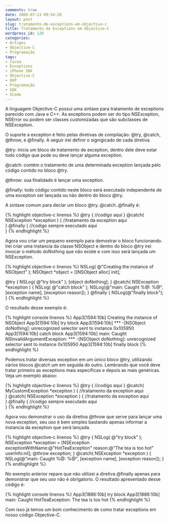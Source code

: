 ```yaml
---
comments: true
date: 2009-07-23 09:54:28
layout: post
slug: tratamento-de-exceptions-em-objective-c
title: Tratamento de Exceptions em Objective-C
wordpress_id: 128
categories:
- Artigos
- Objective-C
- Programação
tags:
- Cocoa
- Exceptions
- iPhone SDK
- Objective-C
- OOP
- Programação
- SDK
- XCode
---
```


A linguagem Objective-C possui uma sintaxe para tratamento de exceptions parecido com Java e C++. As exceptions podem ser do tipo NSException, NSError ou podem ser classes customizadas que são subclasses de NSException.

O suporte a exception é feito pelas diretivas de compilação:  @try, @catch, @throw, e @finally. A seguir irei definir o signigicado de cada diretiva.

@try: inicia um bloco de tratamento de exception, dentro dele deve estar todo código que pode ou deve lançar alguma exception.

@catch: contém o tratamento de uma determinada exception lançada pelo código contido no bloco @try.

@throw: sua finalidade é lançar uma exception.

@finally: todo código contido neste bloco será executado independente de uma exception ser lançada ou não dentro do bloco @try.

A sintaxe comum para declar um bloco @try..@catch..@finally é:

{% highlight objective-c linenos %}
@try {
	//codigo aqui
}
@catch( NSException *exception ) {
	//tratamento da exception aqui	
}
@finally {
	//codigo sempre executado aqui	
}
{% endhighlight %}

Agora vou criar um pequeno exemplo para demostrar o bloco funcionando.
Irei criar uma instancia da classe NSObject e dentro do bloco @try irei invocar o método doNothing que não existe e com isso será lançada um NSException.

{% highlight objective-c linenos %}
NSLog( @"Creating the instance of NSObject" );
NSObject *object = [[NSObject alloc] init];

@try {
	NSLog( @"try block" );
	[object doNothing];
}
@catch( NSException *exception ) {
	NSLog( @"catch block" );
	NSLog(@"main: Caught %@: %@", [exception name], [exception  reason]);
}
@finally {
	NSLog(@"finally block");
}
{% endhighlight %}

O resultado desse exemplo é:

{% highlight console linenos %}
App3[1594:10b] Creating the instance of NSObject
App3[1594:10b] try block
App3[1594:10b] *** -[NSObject doNothing]: unrecognized selector sent to instance 0x105950
App3[1594:10b] catch block
App3[1594:10b] main: Caught NSInvalidArgumentException: *** -[NSObject doNothing]: unrecognized selector sent to instance 0x105950
App3[1594:10b] finally block
{% endhighlight %}

Podemos tratar diversas exception em um único bloco @try, utilizando vários blocos @catch um em seguida do outro. Lembrando que você deve tratar primeiro as exceptions mais específicas e depois as mais genéricas. Veja um exemplo abaixo:

{% highlight objective-c linenos %}
@try {
	//codigo aqui
}
@catch( MyCustomException *exception ) {
	//tratamento da exception aqui	
}
@catch( NSException *exception ) {
	//tratamento da exception aqui	
}
@finally {
	//codigo sempre executado aqui	
}
{% endhighlight %}

Agora vou demonstrar o uso da diretiva @throw que serve para lançar uma nova exception, seu uso é bem simples bastando apenas informar a instancia da exception que será lançada.

{% highlight objective-c linenos %}
@try {
	NSLog( @"try block" );
	NSException *exception = [NSException exceptionWithName:@"HotTeaException" reason:@"The tea is too hot"  userInfo:nil];
	@throw exception;
}
@catch( NSException *exception ) {
	NSLog(@"main: Caught %@: %@", [exception name], [exception  reason]);
}
{% endhighlight %}

No exemplo anterior repare que não utilizei a diretiva @finally apenas para demonstrar que seu uso não é obrigatorio. O resultado apresentado desse código é:

{% highlight console linenos %}
App3[1886:10b] try block
App3[1886:10b] main: Caught HotTeaException: The tea is too hot
{% endhighlight %}

Com isso já temos um bom conhecimento de como tratar exceptions em nosso código Objective-C.